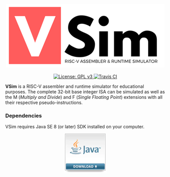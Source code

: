 <p align="center">
  <img src="./assets/logo.png" alt="VSim">
  <br><br>
  <a href="https://github.com/andrescv/VSim/blob/master/LICENSE">
    <img src="https://img.shields.io/badge/License-GPL%20v3-blue.svg" alt="License: GPL v3">
  </a>
  <a href="https://travis-ci.com/andrescv/VSim.svg?token=h9ViHq8BCqh3R8sDcjui&branch=master">
    <img src="https://travis-ci.com/andrescv/VSim.svg?token=h9ViHq8BCqh3R8sDcjui&branch=master" alt="Travis CI">
  </a>
</p>

**VSim** is a RISC-V assembler and runtime simulator for educational purposes. The complete 32-bit base integer ISA can be simulated as well as the M (_Multiply and Divide_) and F (_Single Floating Point_) extensions with all their respective pseudo-instructions.

### Dependencies

VSim requires Java SE 8 (or later) SDK installed on your computer.

<p align="center">
  <a href="http://www.oracle.com/technetwork/java/javase/downloads/index.html">
  <img src="./assets/download.png" />
  </a>
</p>

